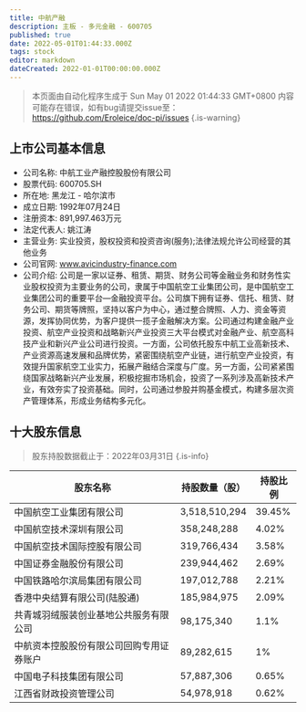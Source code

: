 ```yaml
---
title: 中航产融
description: 主板 - 多元金融 - 600705
published: true
date: 2022-05-01T01:44:33.000Z
tags: stock
editor: markdown
dateCreated: 2022-01-01T00:00:00.000Z
---
```


> 本页面由自动化程序生成于 Sun May 01 2022 01:44:33 GMT+0800
> 内容可能存在错误，如有bug请提交issue至：https://github.com/Eroleice/doc-pi/issues
{.is-warning}

## 上市公司基本信息
- 公司名称: 中航工业产融控股股份有限公司
- 股票代码: 600705.SH
- 所在地: 黑龙江 - 哈尔滨市
- 成立日期: 1992年07月24日
- 注册资本: 891,997.463万元
- 法定代表人: 姚江涛
- 主营业务: 实业投资，股权投资和投资咨询(服务);法律法规允许公司经营的其他业务
- 公司官网: www.avicindustry-finance.com
- 公司介绍: 公司是一家以证券、租赁、期货、财务公司等金融业务和财务性实业股权投资为主要业务的公司，隶属于中国航空工业集团公司，是中国航空工业集团公司的重要平台—金融投资平台。公司旗下拥有证券、信托、租赁、财务公司、期货等牌照，坚持以客户为中心，通过整合牌照、人力、资金等资源，发挥协同优势，为客户提供一揽子金融解决方案。公司通过构建金融产业投资、航空产业投资和战略新兴产业投资三大平台模式对金融产业、航空高科技产业和新兴产业公司进行投资。一方面，公司依托股东中航工业高新技术、产业资源高速发展和品牌优势，紧密围绕航空产业链，进行航空产业投资，有效提升国家航空工业实力，拓展产融结合深度与广度。另一方面，公司紧紧围绕国家战略新兴产业发展，积极挖掘市场机会，投资了一系列涉及高新技术产业，有效夯实了投资基础。同时，公司通过参股并购基金模式，构建多层次资产管理体系，形成业务结构多元化。


## 十大股东信息
> 股东持股数据截止于：2022年03月31日
{.is-info}

| 股东名称 | 持股数量（股） | 持股比例 |
| --- | --- | --- |
| 中国航空工业集团有限公司 | 3,518,510,294 | 39.45% |
| 中国航空技术深圳有限公司 | 358,248,288 | 4.02% |
| 中国航空技术国际控股有限公司 | 319,766,434 | 3.58% |
| 中国证券金融股份有限公司 | 239,944,462 | 2.69% |
| 中国铁路哈尔滨局集团有限公司 | 197,012,788 | 2.21% |
| 香港中央结算有限公司(陆股通) | 185,984,975 | 2.09% |
| 共青城羽绒服装创业基地公共服务有限公司 | 98,175,340 | 1.1% |
| 中航资本控股股份有限公司回购专用证券账户 | 89,282,615 | 1% |
| 中国电子科技集团有限公司 | 57,887,306 | 0.65% |
| 江西省财政投资管理公司 | 54,978,918 | 0.62% |




